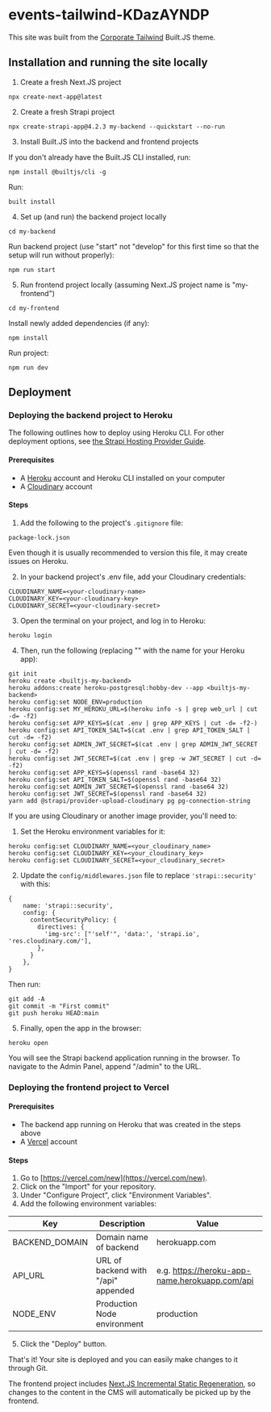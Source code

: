 # events-tailwind-KDazAYNDP

This site was built from the [Corporate Tailwind](https://github.com/builtjs/builtjs-theme-corporate-tailwind) Built.JS theme.

## Installation and running the site locally
1. Create a fresh Next.JS project
```
npx create-next-app@latest
```
2. Create a fresh Strapi project
```
npx create-strapi-app@4.2.3 my-backend --quickstart --no-run
```
3. Install Built.JS into the backend and frontend projects

If you don't already have the Built.JS CLI installed, run:
```
npm install @builtjs/cli -g
```
Run:
```
built install
```
4. Set up (and run) the backend project locally
```
cd my-backend
```
Run backend project (use "start" not "develop" for this first time so that the setup will run without properly):
```
npm run start
```
5. Run frontend project locally (assuming Next.JS project name is "my-frontend")
```
cd my-frontend
```
Install newly added dependencies (if any):
```
npm install
```
Run project:
```
npm run dev
```
## Deployment
### Deploying the backend project to Heroku
The following outlines how to deploy using Heroku CLI. For other deployment options, see [the Strapi Hosting Provider Guide](https://docs.strapi.io/developer-docs/latest/setup-deployment-guides/deployment.html#hosting-provider-guides).

#### Prerequisites
- A [Heroku](https://heroku.com) account and Heroku CLI installed on your computer
- A [Cloudinary](https://cloudinary.com) account

#### Steps
1. Add the following to the project's ```.gitignore``` file:
```
package-lock.json
```
Even though it is usually recommended to version this file, it may create issues on Heroku.

2. In your backend project's .env file, add your Cloudinary credentials:
```
CLOUDINARY_NAME=<your-cloudinary-name>
CLOUDINARY_KEY=<your-cloudinary-key>
CLOUDINARY_SECRET=<your-cloudinary-secret>
```

3. Open the terminal on your project, and log in to Heroku:
```
heroku login
```

4. Then, run the following (replacing "<builtjs-my-backend>" with the name for your Heroku app):
```
git init
heroku create <builtjs-my-backend>
heroku addons:create heroku-postgresql:hobby-dev --app <builtjs-my-backend>
heroku config:set NODE_ENV=production
heroku config:set MY_HEROKU_URL=$(heroku info -s | grep web_url | cut -d= -f2)
heroku config:set APP_KEYS=$(cat .env | grep APP_KEYS | cut -d= -f2-)
heroku config:set API_TOKEN_SALT=$(cat .env | grep API_TOKEN_SALT | cut -d= -f2)
heroku config:set ADMIN_JWT_SECRET=$(cat .env | grep ADMIN_JWT_SECRET | cut -d= -f2)
heroku config:set JWT_SECRET=$(cat .env | grep -w JWT_SECRET | cut -d= -f2)
heroku config:set APP_KEYS=$(openssl rand -base64 32)
heroku config:set API_TOKEN_SALT=$(openssl rand -base64 32)
heroku config:set ADMIN_JWT_SECRET=$(openssl rand -base64 32)
heroku config:set JWT_SECRET=$(openssl rand -base64 32)
yarn add @strapi/provider-upload-cloudinary pg pg-connection-string
```

If you are using Cloudinary or another image provider, you'll need to:
1. Set the Heroku environment variables for it:
```
heroku config:set CLOUDINARY_NAME=<your_cloudinary_name>
heroku config:set CLOUDINARY_KEY=<your_cloudinary_key>
heroku config:set CLOUDINARY_SECRET=<your_cloudinary_secret>
```
2. Update the ```config/middlewares.json``` file to replace ```'strapi::security'``` with this:
```
{
    name: 'strapi::security',
    config: {
      contentSecurityPolicy: {
        directives: {
          'img-src': ["'self'", 'data:', 'strapi.io', 'res.cloudinary.com/'],
        },
      }
    },
}
```

Then run:
```
git add -A
git commit -m "First commit"
git push heroku HEAD:main
```

5. Finally, open the app in the browser:
```
heroku open
```
You will see the Strapi backend application running in the browser. To navigate to the Admin Panel, append "/admin" to the URL.

### Deploying the frontend project to Vercel
#### Prerequisites
- The backend app running on Heroku that was created in the steps above
- A [Vercel](https://vercel.com) account

#### Steps
1. Go to [https://vercel.com/new](https://vercel.com/new).
2. Click on the "Import" for your repository.
3. Under "Configure Project", click "Environment Variables".
4. Add the following environment variables:

| Key            | Description                         | Value                                          |
|----------------|-------------------------------------|------------------------------------------------|
| BACKEND_DOMAIN | Domain name of backend              | herokuapp.com                                  |
| API_URL        | URL of backend with "/api" appended | e.g. https://heroku-app-name.herokuapp.com/api |
| NODE_ENV       | Production Node environment         | production                                     |

5. Click the "Deploy" button.

That's it! Your site is deployed and you can easily make changes to it through Git. 

The frontend project includes [Next.JS Incremental Static Regeneration](https://nextjs.org/docs/basic-features/data-fetching/incremental-static-regeneration), so changes to the content in the CMS will automatically be picked up by the frontend.